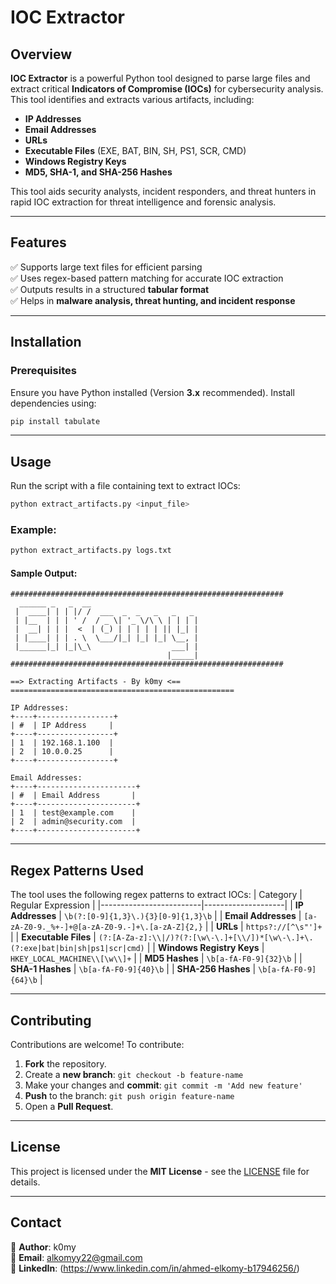 # IOC Extractor

## Overview
**IOC Extractor** is a powerful Python tool designed to parse large files and extract critical **Indicators of Compromise (IOCs)** for cybersecurity analysis. This tool identifies and extracts various artifacts, including:

- **IP Addresses**
- **Email Addresses**
- **URLs**
- **Executable Files** (EXE, BAT, BIN, SH, PS1, SCR, CMD)
- **Windows Registry Keys**
- **MD5, SHA-1, and SHA-256 Hashes**

This tool aids security analysts, incident responders, and threat hunters in rapid IOC extraction for threat intelligence and forensic analysis.

---

## Features
✅ Supports large text files for efficient parsing  
✅ Uses regex-based pattern matching for accurate IOC extraction  
✅ Outputs results in a structured **tabular format**  
✅ Helps in **malware analysis, threat hunting, and incident response**  

---

## Installation
### Prerequisites
Ensure you have Python installed (Version **3.x** recommended). Install dependencies using:
```bash
pip install tabulate
```

---

## Usage
Run the script with a file containing text to extract IOCs:
```bash
python extract_artifacts.py <input_file>
```
### Example:
```bash
python extract_artifacts.py logs.txt
```

#### Sample Output:
```
#############################################################
  ______ _   _  __
 |  ____| | | |/ /  ___  _  _   _   _   _           
 | |__  | | | ' /  / _ \| '_ \/\ \ | | | |
 |  __| | | |  <  | (_) | | | | | || |_| |  
 | |____| | | . \  \___/|_| |_| |_| \__, |  
 |______|_| |_|\_\                  ___| |
                                   |_____|
#############################################################

==> Extracting Artifacts - By k0my <==
==================================================

IP Addresses:
+----+-----------------+
| #  | IP Address     |
+----+-----------------+
| 1  | 192.168.1.100  |
| 2  | 10.0.0.25      |
+----+-----------------+

Email Addresses:
+----+----------------------+
| #  | Email Address       |
+----+----------------------+
| 1  | test@example.com    |
| 2  | admin@security.com  |
+----+----------------------+
```

---

## Regex Patterns Used
The tool uses the following regex patterns to extract IOCs:
| Category                | Regular Expression |
|-------------------------|--------------------|
| **IP Addresses**        | `\b(?:[0-9]{1,3}\.){3}[0-9]{1,3}\b` |
| **Email Addresses**     | `[a-zA-Z0-9._%+-]+@[a-zA-Z0-9.-]+\.[a-zA-Z]{2,}` |
| **URLs**               | `https?://[^\s"']+` |
| **Executable Files**    | `(?:[A-Za-z]:\\|/)?(?:[\w\-\.]+[\\/])*[\w\-\.]+\.(?:exe|bat|bin|sh|ps1|scr|cmd)` |
| **Windows Registry Keys** | `HKEY_LOCAL_MACHINE\\[\w\\]+` |
| **MD5 Hashes**         | `\b[a-fA-F0-9]{32}\b` |
| **SHA-1 Hashes**       | `\b[a-fA-F0-9]{40}\b` |
| **SHA-256 Hashes**     | `\b[a-fA-F0-9]{64}\b` |

---

## Contributing
Contributions are welcome! To contribute:
1. **Fork** the repository.
2. Create a **new branch**: `git checkout -b feature-name`
3. Make your changes and **commit**: `git commit -m 'Add new feature'`
4. **Push** to the branch: `git push origin feature-name`
5. Open a **Pull Request**.

---

## License
This project is licensed under the **MIT License** - see the [LICENSE](LICENSE) file for details.

---

## Contact
👤 **Author**: k0my  
📧 **Email**: alkomyy22@gmail.com  
🔗 **LinkedIn**: (https://www.linkedin.com/in/ahmed-elkomy-b17946256/)

